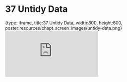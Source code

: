 # 37 Untidy Data
 
{type: iframe, title:37 Untidy Data, width:800, height:600, poster:resources/chapt_screen_images/untidy-data.png}
![](https://datatrail-jhu.github.io/DataTrail/no_toc/untidy-data.html)
 

 
